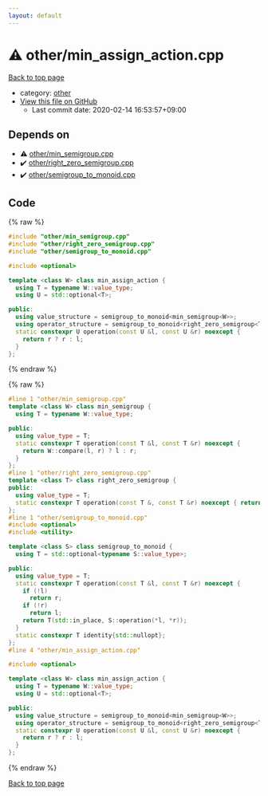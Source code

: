 ```yaml
---
layout: default
---
```


<!-- mathjax config similar to math.stackexchange -->
<script type="text/javascript" async
  src="https://cdnjs.cloudflare.com/ajax/libs/mathjax/2.7.5/MathJax.js?config=TeX-MML-AM_CHTML">
</script>
<script type="text/x-mathjax-config">
  MathJax.Hub.Config({
    TeX: { equationNumbers: { autoNumber: "AMS" }},
    tex2jax: {
      inlineMath: [ ['$','$'] ],
      processEscapes: true
    },
    "HTML-CSS": { matchFontHeight: false },
    displayAlign: "left",
    displayIndent: "2em"
  });
</script>

<script type="text/javascript" src="https://cdnjs.cloudflare.com/ajax/libs/jquery/3.4.1/jquery.min.js"></script>
<script src="https://cdn.jsdelivr.net/npm/jquery-balloon-js@1.1.2/jquery.balloon.min.js" integrity="sha256-ZEYs9VrgAeNuPvs15E39OsyOJaIkXEEt10fzxJ20+2I=" crossorigin="anonymous"></script>
<script type="text/javascript" src="../../assets/js/copy-button.js"></script>
<link rel="stylesheet" href="../../assets/css/copy-button.css" />


# :warning: other/min_assign_action.cpp

<a href="../../index.html">Back to top page</a>

* category: <a href="../../index.html#795f3202b17cb6bc3d4b771d8c6c9eaf">other</a>
* <a href="{{ site.github.repository_url }}/blob/master/other/min_assign_action.cpp">View this file on GitHub</a>
    - Last commit date: 2020-02-14 16:53:57+09:00




## Depends on

* :warning: <a href="min_semigroup.cpp.html">other/min_semigroup.cpp</a>
* :heavy_check_mark: <a href="right_zero_semigroup.cpp.html">other/right_zero_semigroup.cpp</a>
* :heavy_check_mark: <a href="semigroup_to_monoid.cpp.html">other/semigroup_to_monoid.cpp</a>


## Code

<a id="unbundled"></a>
{% raw %}
```cpp
#include "other/min_semigroup.cpp"
#include "other/right_zero_semigroup.cpp"
#include "other/semigroup_to_monoid.cpp"

#include <optional>

template <class W> class min_assign_action {
  using T = typename W::value_type;
  using U = std::optional<T>;

public:
  using value_structure = semigroup_to_monoid<min_semigroup<W>>;
  using operator_structure = semigroup_to_monoid<right_zero_semigroup<T>>;
  static constexpr U operation(const U &l, const U &r) noexcept {
    return r ? r : l;
  }
};
```
{% endraw %}

<a id="bundled"></a>
{% raw %}
```cpp
#line 1 "other/min_semigroup.cpp"
template <class W> class min_semigroup {
  using T = typename W::value_type;

public:
  using value_type = T;
  static constexpr T operation(const T &l, const T &r) noexcept {
    return W::compare(l, r) ? l : r;
  }
};
#line 1 "other/right_zero_semigroup.cpp"
template <class T> class right_zero_semigroup {
public:
  using value_type = T;
  static constexpr T operation(const T &, const T &r) noexcept { return r; }
};
#line 1 "other/semigroup_to_monoid.cpp"
#include <optional>
#include <utility>

template <class S> class semigroup_to_monoid {
  using T = std::optional<typename S::value_type>;

public:
  using value_type = T;
  static constexpr T operation(const T &l, const T &r) noexcept {
    if (!l)
      return r;
    if (!r)
      return l;
    return T(std::in_place, S::operation(*l, *r));
  }
  static constexpr T identity{std::nullopt};
};
#line 4 "other/min_assign_action.cpp"

#include <optional>

template <class W> class min_assign_action {
  using T = typename W::value_type;
  using U = std::optional<T>;

public:
  using value_structure = semigroup_to_monoid<min_semigroup<W>>;
  using operator_structure = semigroup_to_monoid<right_zero_semigroup<T>>;
  static constexpr U operation(const U &l, const U &r) noexcept {
    return r ? r : l;
  }
};

```
{% endraw %}

<a href="../../index.html">Back to top page</a>

